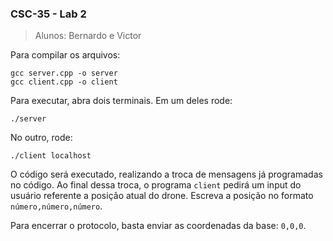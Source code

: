 ### CSC-35 - Lab 2
> Alunos: Bernardo e Victor

Para compilar os arquivos:
```
gcc server.cpp -o server
gcc client.cpp -o client
```

Para executar, abra dois terminais. Em um deles rode:
```
./server
```

No outro, rode:
```
./client localhost
```

O código será executado, realizando a troca de mensagens já programadas no código. Ao final dessa troca, o programa `client` pedirá um input do usuário referente a posição atual do drone. Escreva a posição no formato `número,número,número`.

Para encerrar o protocolo, basta enviar as coordenadas da base: `0,0,0`.
